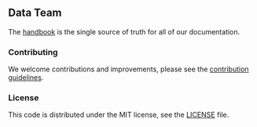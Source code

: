 ## Data Team

The [handbook](https://about.gitlab.com/handbook/business-ops/data-team/) is the single source of truth for all of our documentation. 

### Contributing

We welcome contributions and improvements, please see the [contribution guidelines](CONTRIBUTING.md).

### License

This code is distributed under the MIT license, see the [LICENSE](LICENSE) file.
